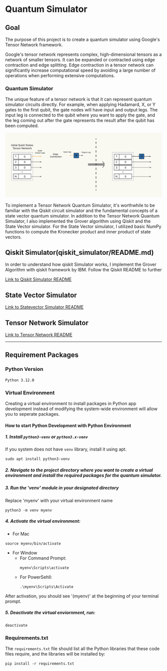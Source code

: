 # Quantum Simulator 

## Goal 
The purpose of this project is to create a quantum simulator using Google's Tensor Network framework. 

Google's tensor network represents complex, high-dimensional tensors as a network of smaller tensors. It can be expanded or contracted using edge contraction and edge splitting. Edge contraction in a tensor network can significantly increase computational speed by avoiding a large number of operations when performing extensive computations.

### Quantum Simulator
The unique feature of a tensor network is that it can represent quantum simulator circuits directly. For example, when applying Hadamard, X, or Y gates to the first qubit, the gate nodes will have input and output legs. The input leg is connected to the qubit where you want to apply the gate, and the leg coming out after the gate represents the result after the qubit has been computed.

![Alt text](/img/Tensornetwork.png "Tensor Network")

To implement a Tensor Network Quantum Simulator, it's worthwhile to be familiar with the Qiskit circuit simulator and the fundamental concepts of a state vector quantum simulator. In addition to the Tensor Network Quantum Simulator, I also implemented the Grover algorithm using Qiskit and the State Vector simulator. For the State Vector simulator, I utilized basic NumPy functions to compute the Kronecker product and inner product of state vectors.

## Qiskit Simulator(qiskit_simulator/README.md)
In order to understand how qiskit Simulator works, I implement the Grover Algorithm with qiskit framework by IBM. Follow the Qiskit README to further

[Link to Qiskit Simulator README](qiskit_simulator/README.md)

## State Vector Simulator

[Link to Statevector Simulator README](statevector/README.md)

## Tensor Network Simulator
[Link to Tensor Network README](qiskit_simulator/README.md)
* * * 
## Requirement Packages

### Python Version
    Python 3.12.0 

### Virtual Environment
Creating a virtual environment to install packages in Python app development instead of modifying the system-wide environment will allow you to seperate packages.

#### How to start Python Development with Python Environment
##### 1. Install `python3-venv` or `python3.x-venv`

If you system does not have `venv` library, install it using apt.
>   
    sudo apt install python3-venv

##### 2. Navigate to the project directory where you want to create a virtual environment and install the required packages for the quantum simulator.

##### 3. Run the 'venv' module in your designated directory
Replace 'myenv' with your virtual environment name
>
    python3 -m venv myenv

##### 4. Activate the virtual environment:
* For Mac
>   
    source myenv/bin/activate
  
* For Window
  * For Command Prompt:
    >
        myenv\Scripts\activate
  * For PowerSehll:
    >
        .\myenv\Scripts\Activate

After activation, you should see '(myenv)' at the beginning of your terminal prompt.

##### 5. Deactivate the virtual enviornment, run:
>
    deactivate

### Requirements.txt
The `requirements.txt` file should list all the Python libraries that these code files require, and the libraries will be installed by:
>
    pip install -r requirements.txt
